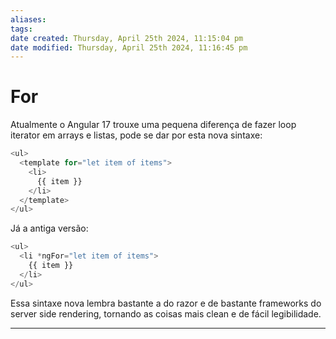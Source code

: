 ```yaml
---
aliases: 
tags: 
date created: Thursday, April 25th 2024, 11:15:04 pm
date modified: Thursday, April 25th 2024, 11:16:45 pm
---
```


# For

Atualmente o Angular 17 trouxe uma pequena diferença de fazer loop iterator em arrays e listas, pode se dar por esta nova sintaxe:

```javascript
<ul>
  <template for="let item of items">
    <li>
      {{ item }}
    </li>
  </template>
</ul>
```

Já a antiga versão:

```javascript
<ul>
  <li *ngFor="let item of items">
    {{ item }}
  </li>
</ul>
```

Essa sintaxe nova lembra bastante a do razor e de bastante frameworks do server side rendering, tornando as coisas mais clean e de fácil legibilidade.

---